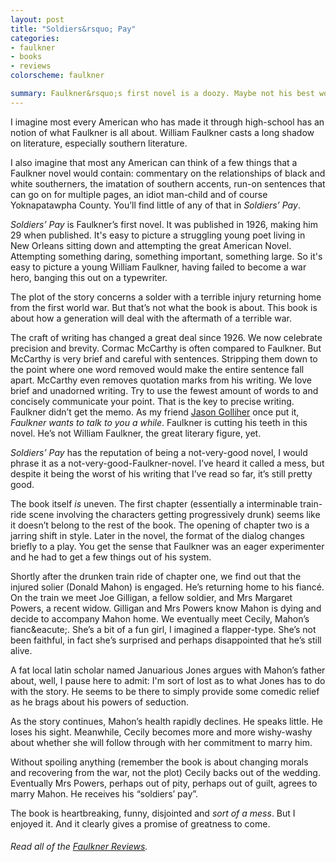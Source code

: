 ```yaml
---
layout: post
title: "Soldiers&rsquo; Pay"
categories:
- faulkner
- books
- reviews
colorscheme: faulkner

summary: Faulkner&rsquo;s first novel is a doozy. Maybe not his best work, but a great start to a career.
---
```


I imagine most every American who has made it through high-school has an notion of what Faulkner is all about. William Faulkner casts a long shadow on literature, especially southern literature.

I also imagine that most any American can think of a few things that a Faulkner novel would contain: commentary on the relationships of black and white southerners, the imatation of southern accents, run-on sentences that can go on for multiple pages, an idiot man-child and of course Yoknapatawpha County. You&rsquo;ll find little of any of that in _Soldiers&rsquo; Pay_. 

_Soldiers&rsquo; Pay_ is Faulkner&rsquo;s first novel. It was published in 1926, making him 29 when published. It's easy to picture a struggling young poet living in New Orleans sitting down and attempting the great American Novel. Attempting something daring, something important, something large. So it's easy to picture a young William Faulkner, having failed to become a war hero, banging this out on a typewriter.

The plot of the story concerns a solder with a terrible injury returning home from the first world war. But that&rsquo;s not what the book is about. This book is about how a generation will deal with the aftermath of a terrible war.

The craft of writing has changed a great deal since 1926. We now celebrate precision and brevity. Cormac McCarthy is often compared to Faulkner. But McCarthy is very brief and careful with sentences. Stripping them down to the point where one word removed would make the entire sentence fall apart. McCarthy even removes quotation marks from his writing. We love brief and unadorned writing. Try to use the fewest amount of words to and concisely communicate your point. That is the key to precise writing. Faulkner didn&rsquo;t get the memo. As my friend [Jason Golliher](http://jasongolliher.com) once put it, _Faulkner wants to talk to you a while_. Faulkner is cutting his teeth in this novel. He&rsquo;s not William Faulkner, the great literary figure, yet.

_Soldiers&rsquo; Pay_ has the reputation of being a not-very-good novel, I would phrase it as a not-very-good-Faulkner-novel. I&rsquo;ve heard it called a mess, but despite it being the worst of his writing that I&rsquo;ve read so far, it&rsquo;s still pretty good.

The book itself _is_ uneven. The first chapter (essentially a interminable train-ride scene involving the characters getting progressively drunk) seems like it doesn&rsquo;t belong to the rest of the book. The opening of chapter two is a jarring shift in style. Later in the novel, the format of the dialog changes briefly to a play. You get the sense that Faulkner was an eager experimenter and he had to get a few things out of his system. 

Shortly after the drunken train ride of chapter one, we find out that the injured solier (Donald Mahon) is engaged. He&rsquo;s returning home to his fianc&eacute;. On the train we meet Joe Gilligan, a fellow soldier, and Mrs Margaret Powers, a recent widow. Gilligan and Mrs Powers know Mahon is dying and decide to accompany Mahon home. We eventually meet Cecily, Mahon&rsquo;s fianc&amp;eacute;. She&rsquo;s a bit of a fun girl, I imagined a flapper-type. She&rsquo;s not been faithful, in fact she&rsquo;s surprised and perhaps disappointed that he&rsquo;s still alive.

A fat local latin scholar named Januarious Jones argues with Mahon&rsquo;s father about, well, I pause here to admit: I'm sort of lost as to what Jones has to do with the story. He seems to be there to simply provide some comedic relief as he brags about his powers of seduction.

As the story continues, Mahon&rsquo;s health rapidly declines. He speaks little. He loses his sight. Meanwhile, Cecily becomes more and more wishy-washy about whether she will follow through with her commitment to marry him.

Without spoiling anything (remember the book is about changing morals and recovering from the war, not the plot) Cecily backs out of the wedding. Eventually Mrs Powers, perhaps out of pity, perhaps out of guilt, agrees to marry Mahon. He receives his &ldquo;soldiers&rsquo; pay&rdquo;.

The book is heartbreaking, funny, disjointed and _sort of a mess_. But I enjoyed it. And it clearly gives a promise of greatness to come.

<h6 class="archive">Read all of the <a href="/faulkner/">Faulkner Reviews</a>.</h6>